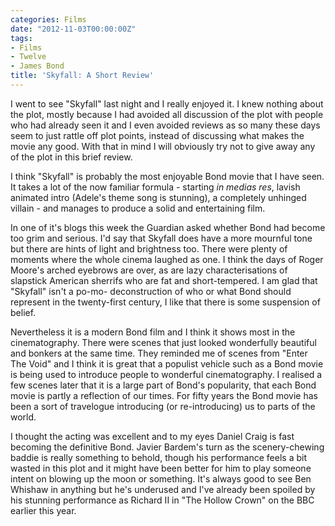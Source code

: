 ```yaml
---
categories: Films
date: "2012-11-03T00:00:00Z"
tags:
- Films
- Twelve
- James Bond
title: 'Skyfall: A Short Review'
---
```


I went to see "Skyfall" last night and I really enjoyed it. I knew nothing about the plot, mostly because I had avoided all discussion of the plot with people who had already seen it and I even avoided reviews as so many these days seem to just rattle off plot points, instead of discussing what makes the movie any good. With that in mind I will obviously try not to give away any of the plot in this brief review.

I think "Skyfall" is probably the most enjoyable Bond movie that I have seen. It takes a lot of the now familiar formula - starting _in medias res_, lavish animated intro (Adele's theme song is stunning), a completely unhinged villain - and manages to produce a solid and entertaining film.

In one of it's blogs this week the Guardian asked whether Bond had become too grim and serious. I'd say that Skyfall does have a more mournful tone but there are hints of light and brightness too. There were plenty of moments where the whole cinema laughed as one. I think the days of Roger Moore's arched eyebrows are over, as are lazy characterisations of slapstick American sherrifs who are fat and short-tempered. I am glad that "Skyfall" isn't a po-mo- deconstruction of who or what Bond should represent in the twenty-first century, I like that there is some suspension of belief.

Nevertheless it is a modern Bond film and I think it shows most in the cinematography. There were scenes that just looked wonderfully beautiful and bonkers at the same time. They reminded me of scenes from "Enter The Void" and I think it is great that a populist vehicle such as a Bond movie is being used to introduce people to wonderful cinematography. I realised a few scenes later that it is a large part of Bond's popularity, that each Bond movie is partly a reflection of our times. For fifty years the Bond movie has been a sort of travelogue introducing (or re-introducing) us to parts of the world.

I thought the acting was excellent and to my eyes Daniel Craig is fast becoming the definitive Bond. Javier Bardem's turn as the scenery-chewing baddie is really something to behold, though his performance feels a bit wasted in this plot and it might have been better for him to play someone intent on blowing up the moon or something. It's always good to see Ben Whishaw in anything but he's underused and I've already been spoiled by his stunning performance as Richard II in "The Hollow Crown" on the BBC earlier this year.